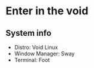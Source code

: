 # Enter in the void

## System info

- Distro: Void Linux
- Window Manager: Sway 
- Terminal: Foot 
